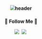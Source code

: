 <h3 align="center">
  
![header](https://capsule-render.vercel.app/api?type=waving&color=timeAuto&height=300&section=header&text=안녕하세요👋%20%20장호영입니다.&fontSize=60&animation=fadeIn&fontAlignY=38&desc=함께%20웃어야%20행복한%20개발자&descAlignY=51&descAlign=62)
  
</h3>

<h3 align="center">🚀 Follow Me 🚀</h3>
<p align="center">
  <a href="https://velog.io/@jhy979"><img src="https://img.shields.io/badge/Tech%20Blog-11B48A?style=flat-square&logo=Vimeo&logoColor=white&link=https://velog.io"/></a>&nbsp
  <a href="mailto:white_la@naver.com"><img src="https://img.shields.io/badge/Email-44A833?style=flat-square&logo=Mail.Ru&logoColor=white&link=jhy979@gmail.com"/></a>&nbsp
</p>

<!-- 
<h3 align="center">📚 Tech Stack 📚</h3>
<p align="center">
-->
 
</p>
